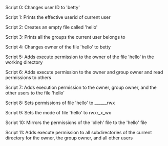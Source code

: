 Script 0: Changes user ID to 'betty'

Script 1: Prints the effective userid of current user

Script 2: Creates an empty file called 'hello'

Script 3: Prints all the groups the current user belongs to

Script 4: Changes owner of the file 'hello' to betty

Script 5: Adds execute permission to the owner of the file 'hello' in the working directory

Script 6: Adds execute permission to the owner and group owner and read permissions to others

Script 7: Adds execution permission to the owner, group owner, and the other users to the file 'hello'

Script 8: Sets permissions of file 'hello' to ______rwx

Script 9: Sets the mode of file 'hello' to rwxr_x_wx

Script 10: Mirrors the permissions of the 'olleh' file to the 'hello' file

Script 11: Adds execute permission to all subdirectories of the current directory for the owner, the group owner, and all other users